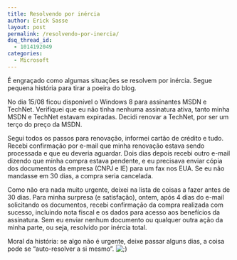 ```yaml
---
title: Resolvendo por inércia
author: Erick Sasse
layout: post
permalink: /resolvendo-por-inercia/
dsq_thread_id:
  - 1014192049
categories:
  - Microsoft
---
```

É engraçado como algumas situações se resolvem por inércia. Segue pequena história para tirar a poeira do blog.

No dia 15/08 ficou disponível o Windows 8 para assinantes MSDN e TechNet. Verifiquei que eu não tinha nenhuma assinatura ativa, tanto minha MSDN e TechNet estavam expiradas. Decidi renovar a TechNet, por ser um terço do preço da MSDN.

Segui todos os passos para renovação, informei cartão de crédito e tudo. Recebi confirmação por e-mail que minha renovação estava sendo processada e que eu deveria aguardar. Dois dias depois recebi outro e-mail dizendo que minha compra estava pendente, e eu precisava enviar cópia dos documentos da empresa (CNPJ e IE) para um fax nos EUA. Se eu não mandasse em 30 dias, a compra seria cancelada.

Como não era nada muito urgente, deixei na lista de coisas a fazer antes de 30 dias. Para minha surpresa (e satisfação), ontem, após 4 dias do e-mail solicitando os documentos, recebi confirmação da compra realizada com sucesso, incluindo nota fiscal e os dados para acesso aos benefícios da assinatura. Sem eu enviar nenhum documento ou qualquer outra ação da minha parte, ou seja, resolvido por inércia total.

Moral da história: se algo não é urgente, deixe passar alguns dias, a coisa pode se &#8220;auto-resolver a si mesmo&#8221;. <img src="http://www.ericksasse.com.br/wp-includes/images/smilies/icon_wink.gif" alt=";)" class="wp-smiley" />